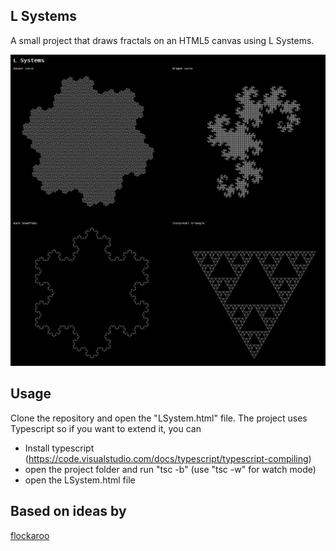 ## L Systems

A small project that draws fractals on an HTML5 canvas using L Systems.

![alt text](./Images/Fractals.png "Fractals")

## Usage
Clone the repository and open the "LSystem.html" file.
The project uses Typescript so if you want to extend it, you can
- Install typescript (https://code.visualstudio.com/docs/typescript/typescript-compiling)
- open the project folder and run "tsc -b" (use "tsc -w" for watch mode)
- open the LSystem.html file

## Based on ideas by

<a href="https://www.reddit.com/r/proceduralgeneration/comments/gc9myc/fractal_halftoning/">flockaroo</a>
